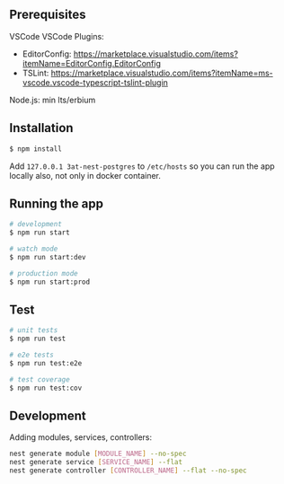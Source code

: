## Prerequisites

VSCode
VSCode Plugins:
* EditorConfig: https://marketplace.visualstudio.com/items?itemName=EditorConfig.EditorConfig
* TSLint:       https://marketplace.visualstudio.com/items?itemName=ms-vscode.vscode-typescript-tslint-plugin

Node.js: min lts/erbium

## Installation

```bash
$ npm install
```

Add ```127.0.0.1 3at-nest-postgres``` to ```/etc/hosts``` so you can run the app locally also, not only in docker container.

## Running the app

```bash
# development
$ npm run start

# watch mode
$ npm run start:dev

# production mode
$ npm run start:prod
```

## Test

```bash
# unit tests
$ npm run test

# e2e tests
$ npm run test:e2e

# test coverage
$ npm run test:cov
```

## Development

Adding modules, services, controllers:

```bash
nest generate module [MODULE_NAME] --no-spec
nest generate service [SERVICE_NAME] --flat
nest generate controller [CONTROLLER_NAME] --flat --no-spec
```
